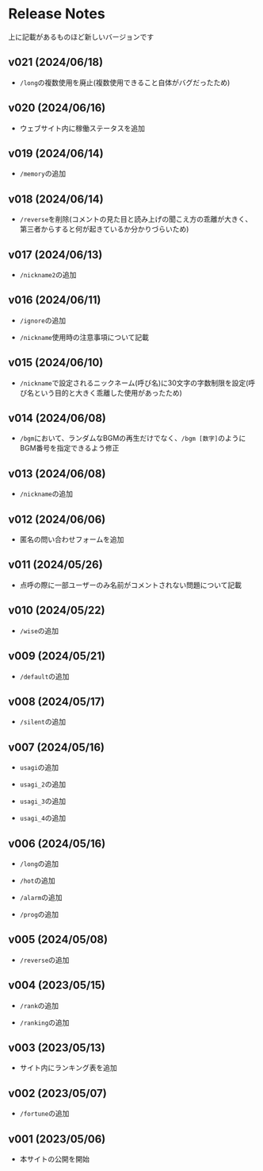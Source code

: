 # Release Notes

上に記載があるものほど新しいバージョンです

## v021 (2024/06/18)

- `/long`の複数使用を廃止(複数使用できること自体がバグだったため)

## v020 (2024/06/16)

- ウェブサイト内に稼働ステータスを追加

## v019 (2024/06/14)

- `/memory`の追加

## v018 (2024/06/14)

- `/reverse`を削除(コメントの見た目と読み上げの聞こえ方の乖離が大きく、第三者からすると何が起きているか分かりづらいため)

## v017 (2024/06/13)

- `/nickname2`の追加

## v016 (2024/06/11)

- `/ignore`の追加

- `/nickname`使用時の注意事項について記載

## v015 (2024/06/10)

- `/nickname`で設定されるニックネーム(呼び名)に30文字の字数制限を設定(呼び名という目的と大きく乖離した使用があったため)

## v014 (2024/06/08)

- `/bgm`において、ランダムなBGMの再生だけでなく、`/bgm [数字]`のようにBGM番号を指定できるよう修正

## v013 (2024/06/08)

- `/nickname`の追加

## v012 (2024/06/06)

- 匿名の問い合わせフォームを追加

## v011 (2024/05/26)

- 点呼の際に一部ユーザーのみ名前がコメントされない問題について記載

## v010 (2024/05/22)

- `/wise`の追加

## v009 (2024/05/21)

- `/default`の追加

## v008 (2024/05/17)

- `/silent`の追加

## v007 (2024/05/16)

- `usagi`の追加

- `usagi_2`の追加

- `usagi_3`の追加

- `usagi_4`の追加

## v006 (2024/05/16)

- `/long`の追加

- `/hot`の追加

- `/alarm`の追加

- `/prog`の追加

## v005 (2024/05/08)

- `/reverse`の追加

## v004 (2023/05/15)

- `/rank`の追加

- `/ranking`の追加

## v003 (2023/05/13)

- サイト内にランキング表を追加

## v002 (2023/05/07)

- `/fortune`の追加

## v001 (2023/05/06)

- 本サイトの公開を開始



